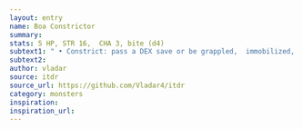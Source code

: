 ```yaml
---
layout: entry
name: Boa Constrictor
summary:
stats: 5 HP, STR 16,  CHA 3, bite (d4)
subtext1: " • Constrict: pass a DEX save or be grappled,  immobilized,  and take d8 Damage now and on each subsequent turn until a successful STR save or DEX."
subtext2:
author: vladar
source: itdr
source_url: https://github.com/Vladar4/itdr
category: monsters
inspiration:
inspiration_url:
---
```

